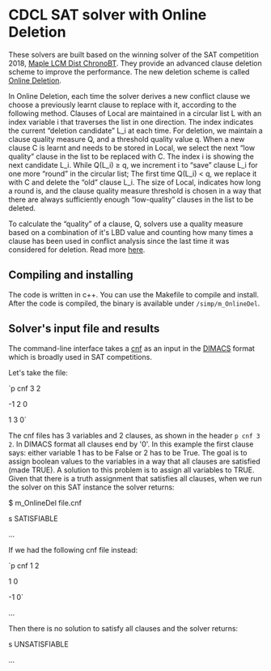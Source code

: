 CDCL SAT solver with Online Deletion
===========================================


These solvers are built based on the winning solver of the
SAT competition 2018, [Maple LCM Dist ChronoBT](https://helda.helsinki.fi/items/3bd6f832-e0cf-4db9-bf9b-89764dea3a72).
They provide an advanced clause deletion scheme to improve the performance.
The new deletion scheme is called [Online Deletion](https://www.cs.sfu.ca/~mitchell/papers/sat19-deletion.pdf). 

In Online Deletion, each time the solver derives
a new conflict clause we choose a previously learnt clause to
replace with it, according to the following method.
Clauses of Local are maintained in a circular list L with
an index variable i that traverses the list in one direction. The
index indicates the current “deletion candidate” L_i at each
time. For deletion, we maintain a clause quality measure Q,
and a threshold quality value q. When a new clause C is
learnt and needs to be stored in Local, we select the next
“low quality” clause in the list to be replaced with C. The
index i is showing the next candidate L_i. While Q(L_i) ≥ q,
we increment i to “save” clause L_i for one more “round” in
the circular list; The first time Q(L_i) < q, we replace it with
C and delete the “old” clause L_i. The size of Local, indicates how long a round is, and the clause quality measure threshold
is chosen in a way that there are always sufficiently enough
“low-quality” clauses in the list to be deleted.

To calculate the “quality” of a clause, Q, solvers use a quality measure based
on a combination of it's LBD value and counting how many times a clause has been used in conflict
analysis since the last time it was considered for deletion. Read more [here](https://helda.helsinki.fi/items/f9b9f04c-7003-4c0f-9f3e-cadf7d12f33a).



Compiling and installing
------------------------

The code is written in c++. You can use the Makefile to compile and install. 
After the code is compiled, the binary is available under `/simp/m_OnlineDel`.



Solver's input file and results
-------------------------------
The command-line interface takes a [cnf](http://en.wikipedia.org/wiki/Conjunctive_normal_form) as an
input in the [DIMACS](http://www.satcompetition.org/2009/format-benchmarks2009.html)
format which is broadly used in SAT competitions.


Let's take the file:

`p cnf 3 2

-1 2 0

1 3 0`


The cnf files has 3 variables and 2 clauses, as shown in the header `p cnf 3 2`. 
In DIMACS format all clauses end by '0'. In this example the first clause says: either variable 1 has to be False or 2 has to be True.
The goal is to assign boolean values to the variables in a way that all clauses are satisfied (made TRUE). A solution to this problem is to assign all variables to TRUE. 
Given that there is a truth assignment that satisfies all clauses, when we run the solver on this SAT instance the solver returns:

$ m_OnlineDel file.cnf

s SATISFIABLE

...

If we had the following cnf file instead:

`p cnf 1 2

1 0

-1 0`

...

Then there is no solution to satisfy all clauses and the solver returns:

s UNSATISFIABLE

...

